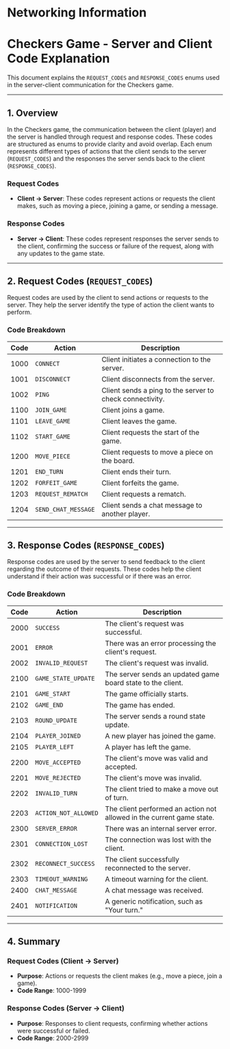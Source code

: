 <h1>Networking Information</h1>

# **Checkers Game - Server and Client Code Explanation**

This document explains the `REQUEST_CODES` and `RESPONSE_CODES` enums used in the server-client communication for the Checkers game.

---

## **1. Overview**

In the Checkers game, the communication between the client (player) and the server is handled through request and response codes. These codes are structured as enums to provide clarity and avoid overlap. Each enum represents different types of actions that the client sends to the server (`REQUEST_CODES`) and the responses the server sends back to the client (`RESPONSE_CODES`).

### **Request Codes**
- **Client → Server**: These codes represent actions or requests the client makes, such as moving a piece, joining a game, or sending a message.

### **Response Codes**
- **Server → Client**: These codes represent responses the server sends to the client, confirming the success or failure of the request, along with any updates to the game state.

---

## **2. Request Codes (`REQUEST_CODES`)**

Request codes are used by the client to send actions or requests to the server. They help the server identify the type of action the client wants to perform.

### **Code Breakdown**

| **Code** | **Action**                      | **Description** |
|----------|----------------------------------|-----------------|
| 1000     | `CONNECT`                        | Client initiates a connection to the server. |
| 1001     | `DISCONNECT`                     | Client disconnects from the server. |
| 1002     | `PING`                           | Client sends a ping to the server to check connectivity. |
| 1100     | `JOIN_GAME`                      | Client joins a game. |
| 1101     | `LEAVE_GAME`                     | Client leaves the game. |
| 1102     | `START_GAME`                     | Client requests the start of the game. |
| 1200     | `MOVE_PIECE`                     | Client requests to move a piece on the board. |
| 1201     | `END_TURN`                       | Client ends their turn. |
| 1202     | `FORFEIT_GAME`                   | Client forfeits the game. |
| 1203     | `REQUEST_REMATCH`                | Client requests a rematch. |
| 1204     | `SEND_CHAT_MESSAGE`              | Client sends a chat message to another player. |

---

## **3. Response Codes (`RESPONSE_CODES`)**

Response codes are used by the server to send feedback to the client regarding the outcome of their requests. These codes help the client understand if their action was successful or if there was an error.

### **Code Breakdown**

| **Code** | **Action**                      | **Description** |
|----------|----------------------------------|-----------------|
| 2000     | `SUCCESS`                        | The client's request was successful. |
| 2001     | `ERROR`                          | There was an error processing the client's request. |
| 2002     | `INVALID_REQUEST`                | The client's request was invalid. |
| 2100     | `GAME_STATE_UPDATE`              | The server sends an updated game board state to the client. |
| 2101     | `GAME_START`                     | The game officially starts. |
| 2102     | `GAME_END`                       | The game has ended. |
| 2103     | `ROUND_UPDATE`                   | The server sends a round state update. |
| 2104     | `PLAYER_JOINED`                  | A new player has joined the game. |
| 2105     | `PLAYER_LEFT`                    | A player has left the game. |
| 2200     | `MOVE_ACCEPTED`                  | The client's move was valid and accepted. |
| 2201     | `MOVE_REJECTED`                  | The client's move was invalid. |
| 2202     | `INVALID_TURN`                   | The client tried to make a move out of turn. |
| 2203     | `ACTION_NOT_ALLOWED`             | The client performed an action not allowed in the current game state. |
| 2300     | `SERVER_ERROR`                   | There was an internal server error. |
| 2301     | `CONNECTION_LOST`                | The connection was lost with the client. |
| 2302     | `RECONNECT_SUCCESS`              | The client successfully reconnected to the server. |
| 2303     | `TIMEOUT_WARNING`                | A timeout warning for the client. |
| 2400     | `CHAT_MESSAGE`                   | A chat message was received. |
| 2401     | `NOTIFICATION`                   | A generic notification, such as "Your turn." |

---

## **4. Summary**

### **Request Codes** (Client → Server)
- **Purpose**: Actions or requests the client makes (e.g., move a piece, join a game).
- **Code Range**: 1000-1999

### **Response Codes** (Server → Client)
- **Purpose**: Responses to client requests, confirming whether actions were successful or failed.
- **Code Range**: 2000-2999
